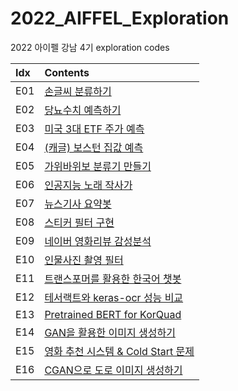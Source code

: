 # 2022_AIFFEL_Exploration
2022 아이펠 강남 4기 exploration codes

**Idx**|**Contents**
:--|:--
E01|[손글씨 분류하기](https://github.com/ethan-yoo/2022_AIFFEL/blob/main/Exploration/E01/E01_handwriting.ipynb)
E02|[당뇨수치 예측하기](https://github.com/ethan-yoo/2022_AIFFEL/blob/main/Exploration/E02/E02_diabetes.ipynb)
E03|[미국 3대 ETF 주가 예측](https://github.com/ethan-yoo/2022_AIFFEL/blob/main/Exploration/E03/E03_ETF_prediction.ipynb)
E04|[(캐글) 보스턴 집값 예측](https://github.com/ethan-yoo/2022_AIFFEL/blob/main/Exploration/E04/E04_kaggle_housing.ipynb)
E05|[가위바위보 분류기 만들기](https://github.com/ethan-yoo/2022_AIFFEL/blob/main/Exploration/E05/E05_RockScissorPaper.ipynb)
E06|[인공지능 노래 작사가](https://github.com/ethan-yoo/2022_AIFFEL/blob/main/Exploration/E06/E06_killing_verse.ipynb)
E07|[뉴스기사 요약봇](https://github.com/ethan-yoo/2022_AIFFEL/blob/main/Exploration/E07/E07_3LineSummary.ipynb)
E08|[스티커 필터 구현](https://github.com/ethan-yoo/2022_AIFFEL/blob/main/Exploration/E08/E08_ImNotSnapChat.ipynb)
E09|[네이버 영화리뷰 감성분석](https://github.com/ethan-yoo/2022_AIFFEL/blob/main/Exploration/E09/E09_Sentimental.ipynb)
E10|[인물사진 촬영 필터](https://github.com/ethan-yoo/2022_AIFFEL/tree/main/Exploration/E10)
E11|[트랜스포머를 활용한 한국어 챗봇](https://github.com/ethan-yoo/2022_AIFFEL/blob/main/Exploration/E11/E11_Transformer_Chatbot.ipynb)
E12|[테서랙트와 keras-ocr 성능 비교](https://github.com/ethan-yoo/2022_AIFFEL/blob/main/Exploration/E12/E12_OCR.ipynb)
E13|[Pretrained BERT for KorQuad](https://github.com/ethan-yoo/2022_AIFFEL/blob/main/Exploration/E13/E13_BERT4KorQuad.ipynb)
E14|[GAN을 활용한 이미지 생성하기](https://github.com/ethan-yoo/2022_AIFFEL/blob/main/Exploration/E14/E14_GAN4fakefasion.ipynb)
E15|[영화 추천 시스템 & Cold Start 문제](https://github.com/ethan-yoo/2022_AIFFEL/blob/main/Exploration/E15/E15_DoYouLikeToyStory.ipynb)
E16|[CGAN으로 도로 이미지 생성하기](https://github.com/ethan-yoo/2022_AIFFEL/blob/main/Exploration/E16/E16_cGAN_RoadImg.ipynb)
